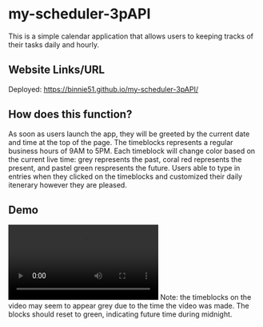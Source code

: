 # my-scheduler-3pAPI
This is a simple calendar application that allows users to keeping tracks of their tasks daily and hourly. 

## Website Links/URL
Deployed: https://binnie51.github.io/my-scheduler-3pAPI/

## How does this function?
As soon as users launch the app, they will be greeted by the current date and time at the top of the page. The timeblocks represents a regular business hours of 9AM to 5PM. Each timeblock will change color based on the current live time: grey represents the past, coral red represents the present, and pastel green respresents the future.
Users able to type in entries when they clicked on the timeblocks and customized their daily itenerary however they are pleased.  

## Demo
![short demo](./video%20demo/planner-demo.mp4)
Note: the timeblocks on the video may seem to appear grey due to the time the video was made. The blocks should reset to green, indicating future time during midnight.
